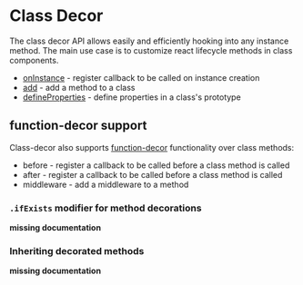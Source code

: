 # Class Decor

The class decor API allows easily and efficiently hooking into any instance method. 
The main use case is to customize react lifecycle methods in class components.

 - [onInstance](on-instance.md) - register callback to be called on instance creation
 - [add](add.md) - add a method to a class
 - [defineProperties](defineProperties.md) - define properties in a class's prototype

## function-decor support

Class-decor also supports [function-decor](../function-decor/README.md) functionality over class methods:
 - before - register a callback to be called before a class method is called
 - after - register a callback to be called before a class method is called
 - middleware - add a middleware to a method


### `.ifExists` modifier for method decorations
**missing documentation**


### Inheriting decorated methods

**missing documentation**
